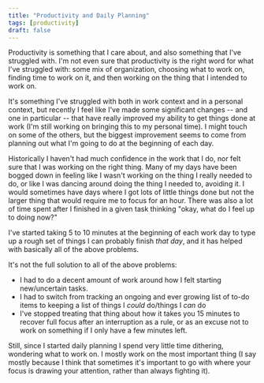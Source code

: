 ```yaml
---
title: "Productivity and Daily Planning"
tags: [productivity]
draft: false
---
```



Productivity is something that I care about, and also something that I've struggled with. I'm not even sure that productivity is the right word for what I've struggled with: some mix of organization, choosing what to work on, finding time to work on it, and then working on the thing that I intended to work on.

It's something I've struggled with both in work context and in a personal context, but recently I feel like I've made some significant changes -- and one in particular -- that have really improved my ability to get things done at work (I'm still working on bringing this to my personal time). I might touch on some of the others, but the biggest improvement seems to come from planning out what I'm going to do at the beginning of each day.

<!--more-->

Historically I haven't had much confidence in the work that I do, nor felt sure that I was working on the right thing. Many of my days have been bogged down in feeling like I wasn't working on the thing I really needed to do, or like I was dancing around doing the thing I needed to, avoiding it. I would sometimes have days where I got lots of little things done but not the larger thing that would require me to focus for an hour. There was also a lot of time spent after I finished in a given task thinking "okay, what do I feel up to doing now?"

I've started taking 5 to 10 minutes at the beginning of each work day to type up a rough set of things I can probably finish *that day*, and it has helped with basically all of the above problems.

It's not the full solution to all of the above problems:
* I had to do a decent amount of work around how I felt starting new/uncertain tasks.
* I had to switch from tracking an ongoing and ever growing list of to-do items to keeping a list of things I _could_ do/things I _can_ do
* I've stopped treating that thing about how it takes you 15 minutes to recover full focus after an interruption as a rule, or as an excuse not to work on something if I only have a few minutes left.

Still, since I started daily planning I spend very little time dithering, wondering what to work on. I mostly work on the most important thing (I say mostly because I think that sometimes it's important to go with where your focus is drawing your attention, rather than always fighting it). 
